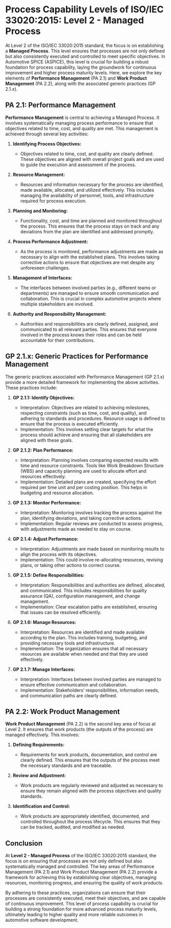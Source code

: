 # Process Capability Levels of ISO/IEC 33020:2015: Level 2 - Managed Process

At Level 2 of the ISO/IEC 33020:2015 standard, the focus is on establishing a **Managed Process**. This level ensures that processes are not only defined but also consistently executed and controlled to meet specific objectives. In Automotive SPICE (ASPICE), this level is crucial for building a robust foundation for process capability, laying the groundwork for continuous improvement and higher process maturity levels. Here, we explore the key elements of **Performance Management** (PA 2.1) and **Work Product Management** (PA 2.2), along with the associated generic practices (GP 2.1.x).

## **PA 2.1: Performance Management**

**Performance Management** is central to achieving a Managed Process. It involves systematically managing process performance to ensure that objectives related to time, cost, and quality are met. This management is achieved through several key activities:

1. **Identifying Process Objectives:**
   - Objectives related to time, cost, and quality are clearly defined. These objectives are aligned with overall project goals and are used to guide the execution and assessment of the process.

2. **Resource Management:**
   - Resources and information necessary for the process are identified, made available, allocated, and utilized effectively. This includes managing the availability of personnel, tools, and infrastructure required for process execution.

3. **Planning and Monitoring:**
   - Functionality, cost, and time are planned and monitored throughout the process. This ensures that the process stays on track and any deviations from the plan are identified and addressed promptly.

4. **Process Performance Adjustment:**
   - As the process is monitored, performance adjustments are made as necessary to align with the established plans. This involves taking corrective actions to ensure that objectives are met despite any unforeseen challenges.

5. **Management of Interfaces:**
   - The interfaces between involved parties (e.g., different teams or departments) are managed to ensure smooth communication and collaboration. This is crucial in complex automotive projects where multiple stakeholders are involved.

6. **Authority and Responsibility Management:**
   - Authorities and responsibilities are clearly defined, assigned, and communicated to all relevant parties. This ensures that everyone involved in the process knows their roles and can be held accountable for their contributions.

## **GP 2.1.x: Generic Practices for Performance Management**

The generic practices associated with Performance Management (GP 2.1.x) provide a more detailed framework for implementing the above activities. These practices include:

1. **GP 2.1.1: Identify Objectives:**
   - Interpretation: Objectives are related to achieving milestones, respecting constraints (such as time, cost, and quality), and adhering to standards and procedures. Resource usage is defined to ensure that the process is executed efficiently.
   - Implementation: This involves setting clear targets for what the process should achieve and ensuring that all stakeholders are aligned with these goals.

2. **GP 2.1.2: Plan Performance:**
   - Interpretation: Planning involves comparing expected results with time and resource constraints. Tools like Work Breakdown Structure (WBS) and capacity planning are used to allocate effort and resources effectively.
   - Implementation: Detailed plans are created, specifying the effort required per time unit and per costing position. This helps in budgeting and resource allocation.

3. **GP 2.1.3: Monitor Performance:**
   - Interpretation: Monitoring involves tracking the process against the plan, identifying deviations, and taking corrective actions.
   - Implementation: Regular reviews are conducted to assess progress, with adjustments made as needed to stay on course.

4. **GP 2.1.4: Adjust Performance:**
   - Interpretation: Adjustments are made based on monitoring results to align the process with its objectives.
   - Implementation: This could involve re-allocating resources, revising plans, or taking other actions to correct course.

5. **GP 2.1.5: Define Responsibilities:**
   - Interpretation: Responsibilities and authorities are defined, allocated, and communicated. This includes responsibilities for quality assurance (QA), configuration management, and change management.
   - Implementation: Clear escalation paths are established, ensuring that issues can be resolved efficiently.

6. **GP 2.1.6: Manage Resources:**
   - Interpretation: Resources are identified and made available according to the plan. This includes training, budgeting, and providing necessary tools and infrastructure.
   - Implementation: The organization ensures that all necessary resources are available when needed and that they are used effectively.

7. **GP 2.1.7: Manage Interfaces:**
   - Interpretation: Interfaces between involved parties are managed to ensure effective communication and collaboration.
   - Implementation: Stakeholders’ responsibilities, information needs, and communication paths are clearly defined.

## **PA 2.2: Work Product Management**

**Work Product Management** (PA 2.2) is the second key area of focus at Level 2. It ensures that work products (the outputs of the process) are managed effectively. This involves:

1. **Defining Requirements:**
   - Requirements for work products, documentation, and control are clearly defined. This ensures that the outputs of the process meet the necessary standards and are traceable.

2. **Review and Adjustment:**
   - Work products are regularly reviewed and adjusted as necessary to ensure they remain aligned with the process objectives and quality standards.

3. **Identification and Control:**
   - Work products are appropriately identified, documented, and controlled throughout the process lifecycle. This ensures that they can be tracked, audited, and modified as needed.

## Conclusion

At **Level 2 - Managed Process** of the ISO/IEC 33020:2015 standard, the focus is on ensuring that processes are not only defined but also systematically managed and controlled. The key areas of Performance Management (PA 2.1) and Work Product Management (PA 2.2) provide a framework for achieving this by establishing clear objectives, managing resources, monitoring progress, and ensuring the quality of work products.

By adhering to these practices, organizations can ensure that their processes are consistently executed, meet their objectives, and are capable of continuous improvement. This level of process capability is crucial for building a strong foundation for more advanced process maturity levels, ultimately leading to higher quality and more reliable outcomes in automotive software development.